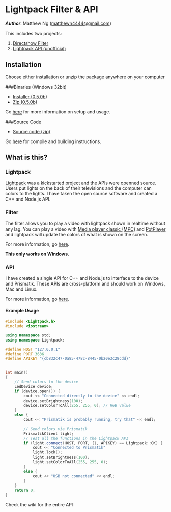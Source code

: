 # Lightpack Filter & API

**_Author_**: Matthew Ng (matthewn4444@gmail.com)

This includes two projects:

1. [Directshow Filter](https://github.com/matthewn4444/Lightpack-Filter-and-API/tree/master/directshow)
2. [Lightpack API (unofficial)](https://github.com/matthewn4444/Lightpack-Filter-and-API/tree/master/LightpackAPI)

## Installation

Choose either installation or unzip the package anywhere on your computer

###Binaries (Windows 32bit)

- [Installer (0.5.0b)](https://github.com/matthewn4444/Lightpack-Filter-and-API/releases/download/v0.5.0b/setup.exe)
- [Zip (0.5.0b)](https://github.com/matthewn4444/Lightpack-Filter-and-API/releases/download/v0.5.0b/lightpack-filter.zip)

Go [here](d) for more information on setup and usage.

###Source Code
- [Source code (zip)](https://github.com/matthewn4444/Lightpack-Filter-and-API/archive/v0.5.0b.zip)

Go [here](d) for compile and building instructions.

## What is this?

### Lightpack
[Lightpack](http://lightpack.tv/) was a kickstarted project and the APIs were openned
source. Users put lights on the back of their televisions and the computer can 
colors to the lights. I have taken the open source software and created a C++ and Node.js API.

### Filter

The filter allows you to play a video with lightpack shown in realtime without any
lag. You can play a video with [Media player classic (MPC)](http://mpc-hc.org/) and 
[PotPlayer](http://potplayer.daum.net/) and lightpack will update the colors of 
what is shown on the screen.

For more information, go [here](https://github.com/matthewn4444/Lightpack-Filter-and-API/tree/master/directshow).

**This only works on Windows.**

### API

I have created a single API for C++ and Node.js to interface to the device and
Prismatik. These APIs are cross-platform and should work on Windows, Mac and Linux.

For more information, go [here](https://github.com/matthewn4444/Lightpack-Filter-and-API/tree/master/LightpackAPI).

#### Example Usage

```cpp
#include <Lightpack.h>
#include <iostream>

using namespace std;
using namespace Lightpack;

#define HOST "127.0.0.1"
#define PORT 3636
#define APIKEY "{cb832c47-0a85-478c-8445-0b20e3c28cdd}"


int main()
{
    // Send colors to the device
    LedDevice device;
    if (device.open()) {
        cout << "Connected directly to the device" << endl;
        device.setBrightness(100);
        device.setColorToAll(255, 255, 0); // RGB value
    }
    else {
        cout << "Prismatik is probably running, try that" << endl;

        // Send colors via Prismatik
        PrismatikClient light;
        // Test all the functions in the Lightpack API
        if (light.connect(HOST, PORT, {}, APIKEY) == Lightpack::OK) {
            cout << "Connected to Prismatik"
            light.lock();
            light.setBrightness(100);
            light.setColorToAll(255, 255, 0);
        }
        else {
            cout << "USB not connected" << endl;
        }
    }
    return 0;
}
```

Check the wiki for the entire API
